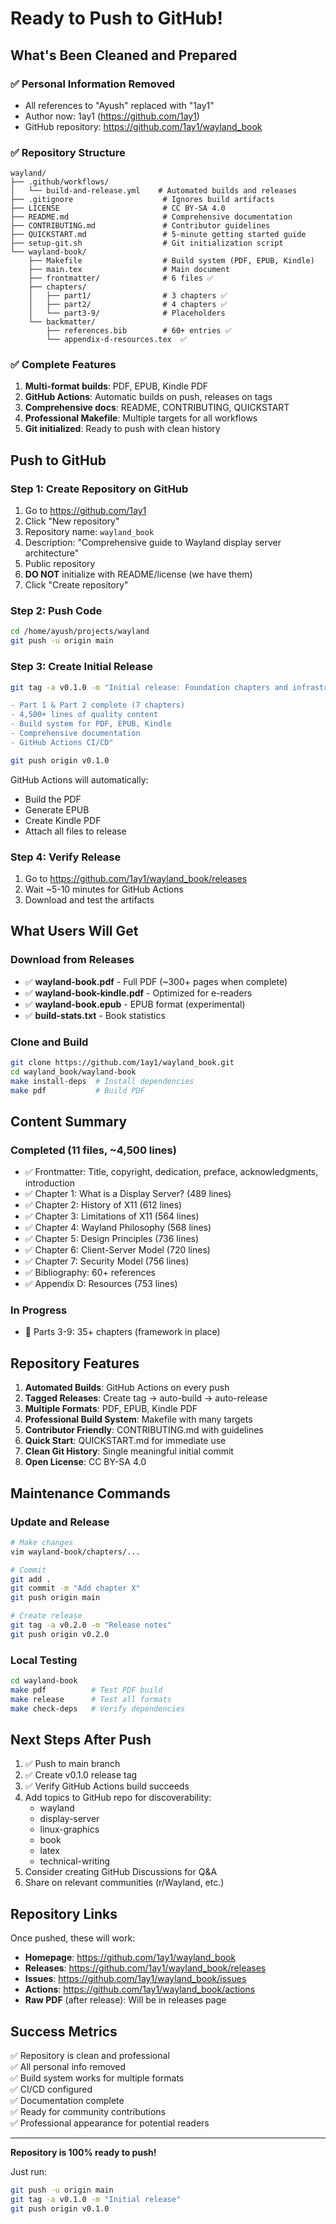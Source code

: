 # Ready to Push to GitHub!

## What's Been Cleaned and Prepared

### ✅ Personal Information Removed
- All references to "Ayush" replaced with "1ay1"
- Author now: 1ay1 (https://github.com/1ay1)
- GitHub repository: https://github.com/1ay1/wayland_book

### ✅ Repository Structure
```
wayland/
├── .github/workflows/
│   └── build-and-release.yml    # Automated builds and releases
├── .gitignore                    # Ignores build artifacts
├── LICENSE                       # CC BY-SA 4.0
├── README.md                     # Comprehensive documentation
├── CONTRIBUTING.md               # Contributor guidelines
├── QUICKSTART.md                 # 5-minute getting started guide
├── setup-git.sh                  # Git initialization script
└── wayland-book/
    ├── Makefile                  # Build system (PDF, EPUB, Kindle)
    ├── main.tex                  # Main document
    ├── frontmatter/              # 6 files ✅
    ├── chapters/
    │   ├── part1/                # 3 chapters ✅
    │   ├── part2/                # 4 chapters ✅
    │   └── part3-9/              # Placeholders
    └── backmatter/
        ├── references.bib        # 60+ entries ✅
        └── appendix-d-resources.tex  ✅
```

### ✅ Complete Features
1. **Multi-format builds**: PDF, EPUB, Kindle PDF
2. **GitHub Actions**: Automatic builds on push, releases on tags
3. **Comprehensive docs**: README, CONTRIBUTING, QUICKSTART
4. **Professional Makefile**: Multiple targets for all workflows
5. **Git initialized**: Ready to push with clean history

## Push to GitHub

### Step 1: Create Repository on GitHub
1. Go to https://github.com/1ay1
2. Click "New repository"
3. Repository name: `wayland_book`
4. Description: "Comprehensive guide to Wayland display server architecture"
5. Public repository
6. **DO NOT** initialize with README/license (we have them)
7. Click "Create repository"

### Step 2: Push Code
```bash
cd /home/ayush/projects/wayland
git push -u origin main
```

### Step 3: Create Initial Release
```bash
git tag -a v0.1.0 -m "Initial release: Foundation chapters and infrastructure

- Part 1 & Part 2 complete (7 chapters)
- 4,500+ lines of quality content
- Build system for PDF, EPUB, Kindle
- Comprehensive documentation
- GitHub Actions CI/CD"

git push origin v0.1.0
```

GitHub Actions will automatically:
- Build the PDF
- Generate EPUB
- Create Kindle PDF
- Attach all files to release

### Step 4: Verify Release
1. Go to https://github.com/1ay1/wayland_book/releases
2. Wait ~5-10 minutes for GitHub Actions
3. Download and test the artifacts

## What Users Will Get

### Download from Releases
- ✅ **wayland-book.pdf** - Full PDF (~300+ pages when complete)
- ✅ **wayland-book-kindle.pdf** - Optimized for e-readers
- ✅ **wayland-book.epub** - EPUB format (experimental)
- ✅ **build-stats.txt** - Book statistics

### Clone and Build
```bash
git clone https://github.com/1ay1/wayland_book.git
cd wayland_book/wayland-book
make install-deps  # Install dependencies
make pdf           # Build PDF
```

## Content Summary

### Completed (11 files, ~4,500 lines)
- ✅ Frontmatter: Title, copyright, dedication, preface, acknowledgments, introduction
- ✅ Chapter 1: What is a Display Server? (489 lines)
- ✅ Chapter 2: History of X11 (612 lines)
- ✅ Chapter 3: Limitations of X11 (564 lines)
- ✅ Chapter 4: Wayland Philosophy (568 lines)
- ✅ Chapter 5: Design Principles (736 lines)
- ✅ Chapter 6: Client-Server Model (720 lines)
- ✅ Chapter 7: Security Model (756 lines)
- ✅ Bibliography: 60+ references
- ✅ Appendix D: Resources (753 lines)

### In Progress
- 🚧 Parts 3-9: 35+ chapters (framework in place)

## Repository Features

1. **Automated Builds**: GitHub Actions on every push
2. **Tagged Releases**: Create tag → auto-build → auto-release
3. **Multiple Formats**: PDF, EPUB, Kindle PDF
4. **Professional Build System**: Makefile with many targets
5. **Contributor Friendly**: CONTRIBUTING.md with guidelines
6. **Quick Start**: QUICKSTART.md for immediate use
7. **Clean Git History**: Single meaningful initial commit
8. **Open License**: CC BY-SA 4.0

## Maintenance Commands

### Update and Release
```bash
# Make changes
vim wayland-book/chapters/...

# Commit
git add .
git commit -m "Add chapter X"
git push origin main

# Create release
git tag -a v0.2.0 -m "Release notes"
git push origin v0.2.0
```

### Local Testing
```bash
cd wayland-book
make pdf          # Test PDF build
make release      # Test all formats
make check-deps   # Verify dependencies
```

## Next Steps After Push

1. ✅ Push to main branch
2. ✅ Create v0.1.0 release tag
3. ✅ Verify GitHub Actions build succeeds
4. Add topics to GitHub repo for discoverability:
   - wayland
   - display-server
   - linux-graphics
   - book
   - latex
   - technical-writing
5. Consider creating GitHub Discussions for Q&A
6. Share on relevant communities (r/Wayland, etc.)

## Repository Links

Once pushed, these will work:
- **Homepage**: https://github.com/1ay1/wayland_book
- **Releases**: https://github.com/1ay1/wayland_book/releases
- **Issues**: https://github.com/1ay1/wayland_book/issues
- **Actions**: https://github.com/1ay1/wayland_book/actions
- **Raw PDF** (after release): Will be in releases page

## Success Metrics

✅ Repository is clean and professional  
✅ All personal info removed  
✅ Build system works for multiple formats  
✅ CI/CD configured  
✅ Documentation complete  
✅ Ready for community contributions  
✅ Professional appearance for potential readers

---

**Repository is 100% ready to push!**

Just run:
```bash
git push -u origin main
git tag -a v0.1.0 -m "Initial release"
git push origin v0.1.0
```

